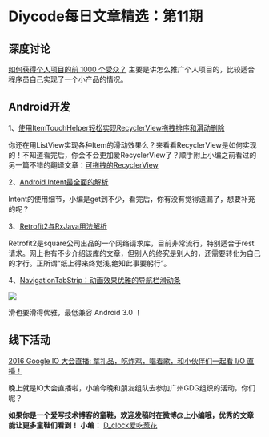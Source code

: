 # Diycode每日文章精选：第11期

## 深度讨论

[如何获得个人项目的前 1000 个受众？](http://diycode.cc/topics/93)
主要是讲怎么推广个人项目的，比较适合程序员自己实现了一个小产品的情况。



## Android开发

1、[使用ItemTouchHelper轻松实现RecyclerView拖拽排序和滑动删除](http://mp.weixin.qq.com/s?__biz=MzAxMTI4MTkwNQ==&mid=2650820215&idx=1&sn=7a7da6210f7f0b975674422fa4b159ef&scene=0#wechat_redirect)

你还在用ListView实现各种Item的滑动效果么？来看看RecyclerView是如何实现的！不知道看完后，你会不会更加爱RecyclerView了？顺手附上小编之前看过的另一篇不错的翻译文章：[可拖拽的RecyclerView](http://www.devtf.cn/?p=795)

2、[Android Intent最全面的解析](http://mp.weixin.qq.com/s?__biz=MzA5MzI3NjE2MA==&mid=2650235926&idx=1&sn=58d03be2956944647df6a9719c90d13b&scene=1&srcid=0518V43oqfWKA0zduywv5FRe#wechat_redirect)

Intent的使用细节，小编是get到不少，看完后，你有没有觉得遗漏了，想要补充的呢？

3、[Retrofit2与RxJava用法解析](http://www.cxbiao.com/2016/05/14/Retrofit2%E4%B8%8ERxJava%E7%94%A8%E6%B3%95%E8%A7%A3%E6%9E%90/)

Retrofit2是square公司出品的一个网络请求库，目前非常流行，特别适合于rest请求。网上也有不少介绍该库的文章，但别人的终究是别人的，还需要转化为自己的才行。正所谓“纸上得来终觉浅,绝知此事要躬行”。

4、[NavigationTabStrip：动画效果优雅的导航栏滑动条](https://github.com/DevLight-Mobile-Agency/NavigationTabStrip)

![](https://camo.githubusercontent.com/c22e87f0a7ea79e33497daba67d68d8bf178846d/68747470733a2f2f6c68362e676f6f676c6575736572636f6e74656e742e636f6d2f2d7770476e786531566566632f567a6969796761533957492f41414141414141414364342f633466555f45472d44486b6f62793153496249354244747149547047695a5a6877434c30422f773332362d683535312d6e6f2f6e74732e676966)

滑也要滑得优雅，最低兼容 Android 3.0 ！

## 线下活动

[2016 Google IO 大会直播: 拿礼品，吃炸鸡，唱着歌，和小伙伴们一起看 I/O 直播！](http://diycode.cc/topics/88)

晚上就是IO大会直播啦，小编今晚和朋友组队去参加广州GDG组织的活动，你们呢？

**如果你是一个爱写技术博客的童鞋，欢迎发稿时在微博@上小编哦，优秀的文章能让更多童鞋们看到！**
**小编：** [D_clock爱吃葱花](http://weibo.com/2480694892/profile?rightmod=1&wvr=6&mod=personinfo&is_all=1)
